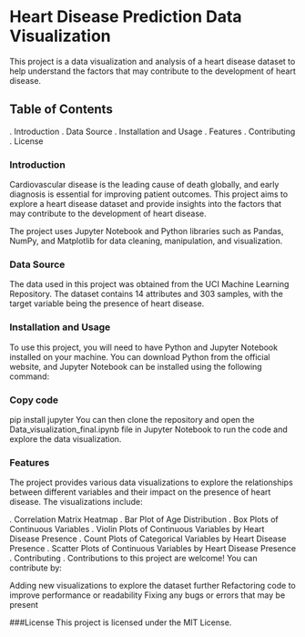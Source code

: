 # Heart Disease Prediction Data Visualization
This project is a data visualization and analysis of a heart disease dataset to help understand the factors that may contribute to the development of heart disease.

## Table of Contents
. Introduction
. Data Source
. Installation and Usage
. Features
. Contributing
. License
### Introduction
Cardiovascular disease is the leading cause of death globally, and early diagnosis is essential for improving patient outcomes. This project aims to explore a heart disease dataset and provide insights into the factors that may contribute to the development of heart disease.

The project uses Jupyter Notebook and Python libraries such as Pandas, NumPy, and Matplotlib for data cleaning, manipulation, and visualization.

### Data Source

The data used in this project was obtained from the UCI Machine Learning Repository. The dataset contains 14 attributes and 303 samples, with the target variable being the presence of heart disease.

### Installation and Usage

To use this project, you will need to have Python and Jupyter Notebook installed on your machine. You can download Python from the official website, and Jupyter Notebook can be installed using the following command:

### Copy code

pip install jupyter
You can then clone the repository and open the Data_visualization_final.ipynb file in Jupyter Notebook to run the code and explore the data visualization.

### Features

The project provides various data visualizations to explore the relationships between different variables and their impact on the presence of heart disease. The visualizations include:

. Correlation Matrix Heatmap
. Bar Plot of Age Distribution
. Box Plots of Continuous Variables
. Violin Plots of Continuous Variables by Heart Disease Presence
. Count Plots of Categorical Variables by Heart Disease Presence
. Scatter Plots of Continuous Variables by Heart Disease Presence
. Contributing
. Contributions to this project are welcome! You can contribute by:

Adding new visualizations to explore the dataset further
Refactoring code to improve performance or readability
Fixing any bugs or errors that may be present

###License
This project is licensed under the MIT License.
